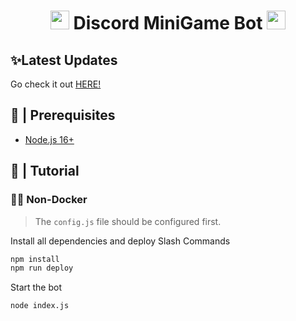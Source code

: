 <h1 align="center"><img src="./assets/logo.gif" width="30px"> Discord MiniGame Bot <img src="./assets/logo.gif" width="30px"></h1>

## ✨Latest Updates

Go check it out [HERE!](https://github.com/huynhkhang19/discord_minigame_bot/)

## 🚧 | Prerequisites

- [Node.js 16+](https://nodejs.org/en/download/)

## 📝 | Tutorial

### 💪🏻 Non-Docker
> The `config.js` file should be configured first.

Install all dependencies and deploy Slash Commands
```sh
npm install
npm run deploy
```
Start the bot
```sh
node index.js
```
